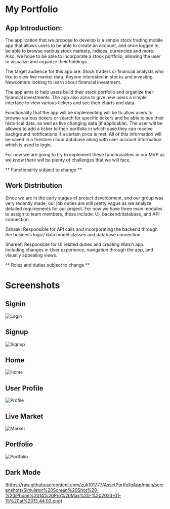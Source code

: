 #  My Portfolio 

## App Introduction:

The application that we propose to develop is a simple stock trading mobile app that allows users to be able to create an account, and once logged in, be able to browse various stock markets, indices, currencies and more. Also, we hope to be able to incorporate a stock portfolio, allowing the user to visualize and organize their holdings. 

The target audience for this app are:
Stock traders or financial analysts who like to view live market data.
Anyone interested in stocks and investing.
Newcomers looking to learn about financial investment.

The app aims to help users build their stock portfolio and organize their financial investments. The app also aims to give new users a simple interface to view various tickers and see their charts and data. 

Functionality that the app will be implementing will be to allow users to browse various tickers or search for specific tickers and be able to see their historical data, as well as live changing data (if applicable). The user will be allowed to add a ticker to their portfolio in which case they can receive background notifications if a certain price is met. All of this information will be saved in a firestore cloud database along with user account information which is used to login. 

For now we are going to try to implement these functionalities in our MVP as we know there will be plenty of challenges that we will face. 

** Functionality subject to change **


## Work Distribution

Since we are in the early stages of project development, and our group was very recently made, our job duties are still pretty vague as we analyze detailed requirements for our project. For now we have three main modules to assign to team members, these include: UI, backend/database, and API connection. 

Zahaak: Responsible for API calls and incorporating the backend through the business logic/ data model classes and database connection. 

Shareef: Responsible for UI related duties and creating Watch app. Including changes in User experience, navigation through the app, and visually appealing views. 

** Roles and duties subject to change ** 

# Screenshots

## Signin

![Login](https://github.com/zuk101777/StockTradingApp/blob/main/screenshots/Simulator%20Screen%20Shot%20-%20iPhone%2014%20Pro%20Max%20-%202022-12-11%20at%2021.41.16.png?raw=true)

## Signup
![Signup](https://github.com/zuk101777/StockTradingApp/blob/main/screenshots/Simulator%20Screen%20Shot%20-%20iPhone%2014%20Pro%20Max%20-%202022-12-11%20at%2021.41.29.png?raw=true)

## Home 
![Home](https://github.com/zuk101777/StockTradingApp/blob/main/screenshots/Simulator%20Screen%20Shot%20-%20iPhone%2014%20Pro%20Max%20-%202022-12-11%20at%2021.41.50.png?raw=true)

## User Profile
![Profile](https://github.com/zuk101777/StockTradingApp/blob/main/screenshots/Simulator%20Screen%20Shot%20-%20iPhone%2014%20Pro%20Max%20-%202022-12-11%20at%2021.41.50.png?raw=true)

## Live Market
![Market](https://github.com/zuk101777/StockTradingApp/blob/main/screenshots/Simulator%20Screen%20Shot%20-%20iPhone%2014%20Pro%20Max%20-%202022-12-11%20at%2021.42.55.png?raw=true)

## Portfolio
![Portfolio](https://github.com/zuk101777/StockTradingApp/blob/main/screenshots/Simulator%20Screen%20Shot%20-%20iPhone%2014%20Pro%20Max%20-%202022-12-11%20at%2021.43.19.png?raw=true)

## Dark Mode 
(https://raw.githubusercontent.com/zuk101777/AssetPortfolioApp/main/screenshots/Simulator%20Screen%20Shot%20-%20iPhone%2014%20Pro%20Max%20-%202023-01-15%20at%2013.44.02.png)
